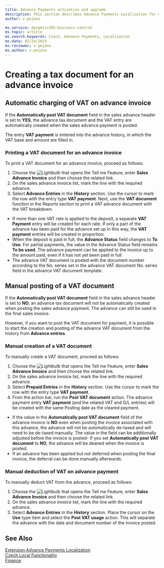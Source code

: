```yaml
---
title: Advance Payments activation and upgrade
description: This section describes Advance Payments Localization for Czech extension functionality.
author: v-pejano

ms.service: dynamics365-business-central
ms.topic: article
ms.search.keywords: Czech, Advance Payments, Localization
ms.date: 02/24/2023
ms.reviewer: v-pejano
ms.author: v-pejano
---
```


# Creating a tax document for an advance invoice

## Automatic charging of VAT on advance invoice

If the **Automatically post VAT document** field in the sales advance header is set to **YES**, the advance tax document and the VAT entry are automatically created when the sales advance payment is posted.

The entry **VAT payment** is entered into the advance history, in which the VAT base and amount are filled in.

### Printing a VAT document for an advance invoice

To print a VAT document for an advance invoice, proceed as follows:

1. Choose the ![Lightbulb that opens the Tell me Feature](../../media/ui-search/search_small.png "Tell me what you want to do"), enter **Sales Advance Invoice** and then choose the related link.
2. On the sales advance invoice list, mark the line with the required advance.
3. Select **Advance Entries** in the **History** section. Use the cursor to mark the row with the entry type **VAT payment**. Next, use the **VAT document** function in the Reports section to print a VAT advance document with the VAT breakdown.

- If more than one VAT rate is applied to the deposit, a separate **VAT Payment** entry will be created for each rate. If only a part of the advance has been paid for the advance set up in this way, the **VAT payment** entries will be created in proportion.
- When the deposit is paid in full, the **Advance Status** field changes to **To Use**. For partial payments, the value in the Advance Status field remains **To be used**. The advance payment can be applied to the invoice up to the amount paid, even if it has not yet been paid in full.
- The advance VAT document is posted with the document number according to the No. series set in the advance VAT document No. series field in the advance VAT document template.

## Manual posting of a VAT document

If the **Automatically post VAT document** field in the sales advance header is set to **NO**, an advance tax document will not be automatically created when posting the sales advance payment. The advance can still be used in the final sales invoice.

However, if you want to post the VAT document for payment, it is possible to start the creation and posting of the advance VAT document from the history from **Advance entries**.

### Manual creation of a VAT document

To manually create a VAT document, proceed as follows:

1. Choose the ![Lightbulb that opens the Tell me Feature](../../media/ui-search/search_small.png "Tell me what you want to do"), enter **Sales Advance Invoice** and then choose the related link.
2. On the sales advance invoice list, mark the line with the required advance.
3. Select **Prepaid Entries** in the **History** section. Use the cursor to mark the row with the entry type **VAT payment**.
4. From the action bar, run the **Post VAT document** action. The advance payment entry **VAT payment** (and the related VAT and G/L entries) will be created with the same Posting date as the cleared payment.

- If the value in the **Automatically post VAT document** field of the advance invoice is **NO** even when posting the invoice associated with this advance, the advance will not be automatically de-taxed and will need to be de-taxed manually. The value in the field can be additionally adjusted before the invoice is posted- if you set **Automatically post VAT document** to **NO**, the advance will be deaned when the invoice is posted.
- If an advance has been applied but not deferred when posting the final invoice, the deferral can be done manually afterwards.

### Manual deduction of VAT on advance payment

To manually deduct VAT from the advance, proceed as follows:

1. Choose the ![Lightbulb that opens the Tell me Feature](../../media/ui-search/search_small.png "Tell me what you want to do"), enter **Sales Advance Invoice** and then choose the related link.
2. On the sales advance invoice list, mark the line with the required advance.
3. Select **Advance Entries** in the **History** section. Place the cursor on the **Use** type item and select the **Post VAT usage** action. This will separate the advance with the date and document number of the invoice posted.

## See Also

[Extension Advance Payments Localization](ui-extensions-advance-payments-localization-cz.md)  
[Czech Local Functionality](czech-local-functionality.md)  
[Finance](../../finance.md)
